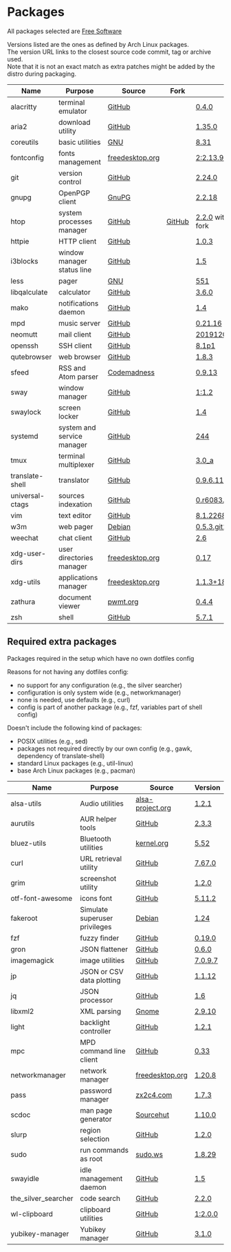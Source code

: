 # Packages

All packages selected are [Free Software](https://www.gnu.org/philosophy/free-sw.en.html)

Versions listed are the ones as defined by Arch Linux packages.  
The version URL links to the closest source code commit, tag or archive used.  
Note that it is not an exact match as extra patches might be added by the distro during packaging.

| Name                   | Purpose                              | Source                                                                 | Fork                                                                   | Version                                                                                                                     |
|------------------------|--------------------------------------|------------------------------------------------------------------------|------------------------------------------------------------------------|-----------------------------------------------------------------------------------------------------------------------------|
| alacritty              | terminal emulator                    | [GitHub](https://github.com/jwilm/alacritty)                           |                                                                        | [0.4.0](https://github.com/jwilm/alacritty/releases/tag/v0.4.0)                                                             |
| aria2                  | download utility                     | [GitHub](https://github.com/aria2/aria2)                               |                                                                        | [1.35.0](https://github.com/aria2/aria2/releases/tag/release-1.35.0)                                                        |
| coreutils              | basic utilities                      | [GNU](http://git.savannah.gnu.org/cgit/coreutils.git/)                 |                                                                        | [8.31](http://git.savannah.gnu.org/cgit/coreutils.git/tag/?h=v8.31)                                                         |
| fontconfig             | fonts management                     | [freedesktop.org](https://cgit.freedesktop.org/fontconfig/)            |                                                                        | [2:2.13.91+24+g75eadca](https://cgit.freedesktop.org/fontconfig/commit/?id=75eadca26648abf69497691ff0f4c7803b9ff23c)        |
| git                    | version control                      | [GitHub](https://github.com/git/git)                                   |                                                                        | [2.24.0](https://github.com/git/git/releases/tag/v2.24.0)                                                                   |
| gnupg                  | OpenPGP client                       | [GnuPG](https://git.gnupg.org/cgi-bin/gitweb.cgi?p=gnupg.git)          |                                                                        | [2.2.18](https://git.gnupg.org/cgi-bin/gitweb.cgi?p=gnupg.git;a=tag;h=gnupg-2.2.18)                                         |
| htop                   | system processes manager             | [GitHub](https://github.com/hishamhm/htop)                             | [GitHub](https://github.com/KoffeinFlummi/htop-vim)                    | [2.2.0](https://github.com/hishamhm/htop/releases/tag/2.2.0) with patches from fork                                         |
| httpie                 | HTTP client                          | [GitHub](https://github.com/jakubroztocil/httpie)                      |                                                                        | [1.0.3](https://github.com/jakubroztocil/httpie/releases/tag/1.0.3)                                                         |
| i3blocks               | window manager status line           | [GitHub](https://github.com/vivien/i3blocks)                           |                                                                        | [1.5](https://github.com/vivien/i3blocks/releases/tag/1.5)                                                                  |
| less                   | pager                                | [GNU](http://ftp.gnu.org/gnu/less/)                                    |                                                                        | [551](http://ftp.gnu.org/gnu/less/less-551.tar.gz)                                                                          |
| libqalculate           | calculator                           | [GitHub](https://github.com/Qalculate/libqalculate)                    |                                                                        | [3.6.0](https://github.com/Qalculate/libqalculate/releases/tag/v3.6.0)                                                      |
| mako                   | notifications daemon                 | [GitHub](https://github.com/emersion/mako)                             |                                                                        | [1.4](https://github.com/emersion/mako/releases/tag/v1.4)                                                                   |
| mpd                    | music server                         | [GitHub](https://github.com/MusicPlayerDaemon/MPD)                     |                                                                        | [0.21.16](https://github.com/MusicPlayerDaemon/MPD/releases/tag/v0.21.16)                                                   |
| neomutt                | mail client                          | [GitHub](https://github.com/neomutt/neomutt)                           |                                                                        | [20191207](https://github.com/neomutt/neomutt/releases/tag/20191207)                                                        |
| openssh                | SSH client                           | [GitHub](https://github.com/openssh/openssh-portable)                  |                                                                        | [8.1p1](https://github.com/openssh/openssh-portable/releases/tag/V_8_1_P1)                                                  |
| qutebrowser            | web browser                          | [GitHub](https://github.com/qutebrowser/qutebrowser)                   |                                                                        | [1.8.3](https://github.com/qutebrowser/qutebrowser/releases/tag/v1.8.3)                                                     |
| sfeed                  | RSS and Atom parser                  | [Codemadness](https://codemadness.org/git/sfeed)                       |                                                                        | [0.9.13](https://codemadness.org/git/sfeed/commit/11ca310bfd7d82f65289afc884d0e57c15559fc8.html)                            |
| sway                   | window manager                       | [GitHub](https://github.com/swaywm/sway)                               |                                                                        | [1:1.2](https://github.com/swaywm/sway/releases/tag/1.2)                                                                    |
| swaylock               | screen locker                        | [GitHub](https://github.com/swaywm/swaylock)                           |                                                                        | [1.4](https://github.com/swaywm/swaylock/releases/tag/1.4)                                                                  |
| systemd                | system and service manager           | [GitHub](https://github.com/systemd/systemd)                           |                                                                        | [244](https://github.com/systemd/systemd/releases/tag/v244)                                                                 |
| tmux                   | terminal multiplexer                 | [GitHub](https://github.com/tmux/tmux)                                 |                                                                        | [3.0_a](https://github.com/tmux/tmux/releases/tag/3.0a)                                                                     |
| translate-shell        | translator                           | [GitHub](https://github.com/soimort/translate-shell)                   |                                                                        | [0.9.6.11](https://github.com/soimort/translate-shell/releases/tag/v0.9.6.11)                                               |
| universal-ctags        | sources indexation                   | [GitHub](https://github.com/universal-ctags/ctags)                     |                                                                        | [0.r6083.2258b24b](https://github.com/universal-ctags/ctags/commit/2258b24b27962615bc609c6139870be8769f578b)                |
| vim                    | text editor                          | [GitHub](https://github.com/vim/vim)                                   |                                                                        | [8.1.2268](https://github.com/vim/vim/releases/tag/v8.1.2268)                                                               |
| w3m                    | web pager                            | [Debian](https://salsa.debian.org/debian/w3m)                          |                                                                        | [0.5.3.git20190105](https://salsa.debian.org/debian/w3m/commit/8e7ee747af00f1a009da42e9633203ea1f7c705e)                    |
| weechat                | chat client                          | [GitHub](https://github.com/weechat/weechat)                           |                                                                        | [2.6](https://github.com/weechat/weechat/releases/tag/v2.6)                                                                 |
| xdg-user-dirs          | user directories manager             | [freedesktop.org](https://cgit.freedesktop.org/xdg/xdg-user-dirs/)     |                                                                        | [0.17](https://cgit.freedesktop.org/xdg/xdg-user-dirs/tag/?id=0.17)                                                         |
| xdg-utils              | applications manager                 | [freedesktop.org](https://cgit.freedesktop.org/xdg/xdg-utils/)         |                                                                        | [1.1.3+18+g0547886](https://cgit.freedesktop.org/xdg/xdg-utils/commit/?id=0547886c0a7ae79145998495a6e3af6a1450d0c7)         |
| zathura                | document viewer                      | [pwmt.org](https://git.pwmt.org/pwmt/zathura)                          |                                                                        | [0.4.4](https://git.pwmt.org/pwmt/zathura/tags/0.4.4)                                                                       |
| zsh                    | shell                                | [GitHub](https://github.com/zsh-users/zsh)                             |                                                                        | [5.7.1](https://github.com/zsh-users/zsh/releases/tag/zsh-5.7.1)                                                            |

## Required extra packages

Packages required in the setup which have no own dotfiles config

Reasons for not having any dotfiles config:
- no support for any configuration (e.g., the silver searcher)
- configuration is only system wide (e.g., networkmanager)
- none is needed, use defaults (e.g., curl)
- config is part of another package (e.g., fzf, variables part of shell config)

Doesn't include the following kind of packages:
- POSIX utilities (e.g., sed)
- packages not required directly by our own config (e.g., gawk, dependency of translate-shell)
- standard Linux packages (e.g., util-linux)
- base Arch Linux packages (e.g., pacman)

| Name                   | Purpose                              | Source                                                                                 | Version                                                                                                                |
|------------------------|--------------------------------------|----------------------------------------------------------------------------------------|------------------------------------------------------------------------------------------------------------------------|
| alsa-utils             | Audio utilities                      | [alsa-project.org](http://git.alsa-project.org/?p=alsa-utils.git)                      | [1.2.1](http://git.alsa-project.org/?p=alsa-utils.git;a=tag;h=v1.2.1)                                                  |
| aurutils               | AUR helper tools                     | [GitHub](https://github.com/AladW/aurutils)                                            | [2.3.3](https://github.com/AladW/aurutils/releases/tag/2.3.3)                                                          |
| bluez-utils            | Bluetooth utilities                  | [kernel.org](https://git.kernel.org/pub/scm/bluetooth/bluez.git)                       | [5.52](https://git.kernel.org/pub/scm/bluetooth/bluez.git/tag/?h=5.52)                                                 |
| curl                   | URL retrieval utility                | [GitHub](https://github.com/curl/curl)                                                 | [7.67.0](https://github.com/curl/curl/releases/tag/curl-7_67_0)                                                        |
| grim                   | screenshot utility                   | [GitHub](https://github.com/emersion/grim)                                             | [1.2.0](https://github.com/emersion/grim/releases/tag/v1.2.0)                                                          |
| otf-font-awesome       | icons font                           | [GitHub](https://github.com/FortAwesome/Font-Awesome)                                  | [5.11.2](https://github.com/FortAwesome/Font-Awesome/releases/tag/5.11.2)                                              |
| fakeroot               | Simulate superuser privileges        | [Debian](http://debian.backend.mirrors.debian.org/debian/pool/main/f/fakeroot)         | [1.24](http://debian.backend.mirrors.debian.org/debian/pool/main/f/fakeroot/fakeroot_1.24.orig.tar.gz)                 |
| fzf                    | fuzzy finder                         | [GitHub](https://github.com/junegunn/fzf)                                              | [0.19.0](https://github.com/junegunn/fzf/releases/tag/0.19.0)                                                          |
| gron                   | JSON flattener                       | [GitHub](https://github.com/tomnomnom/gron)                                            | [0.6.0](https://github.com/tomnomnom/gron/releases/tag/v0.6.0)                                                         |
| imagemagick            | image utilities                      | [GitHub](https://github.com/ImageMagick/ImageMagick)                                   | [7.0.9.7](https://github.com/ImageMagick/ImageMagick/releases/tag/7.0.9-7)                                             |
| jp                     | JSON or CSV data plotting            | [GitHub](https://github.com/sgreben/jp)                                                | [1.1.12](https://github.com/sgreben/jp/releases/tag/1.1.12)                                                            |
| jq                     | JSON processor                       | [GitHub](https://github.com/stedolan/jq)                                               | [1.6](https://github.com/stedolan/jq/releases/tag/jq-1.6)                                                              |
| libxml2                | XML parsing                          | [Gnome](https://gitlab.gnome.org/GNOME/libxml2/)                                       | [2.9.10](https://gitlab.gnome.org/GNOME/libxml2/tags/v2.9.10)                                                          |
| light                  | backlight controller                 | [GitHub](https://github.com/haikarainen/light)                                         | [1.2.1](https://github.com/haikarainen/light/releases/tag/v1.2.1)                                                      |
| mpc                    | MPD command line client              | [GitHub](https://github.com/MusicPlayerDaemon/mpc)                                     | [0.33](https://github.com/MusicPlayerDaemon/mpc/releases/tag/v0.33)                                                    |
| networkmanager         | network manager                      | [freedesktop.org](https://cgit.freedesktop.org/NetworkManager/NetworkManager)          | [1.20.8](https://cgit.freedesktop.org/NetworkManager/NetworkManager/tag/?h=1.20.8)                                     |
| pass                   | password manager                     | [zx2c4.com](https://git.zx2c4.com/password-store/)                                     | [1.7.3](https://git.zx2c4.com/password-store/tag/?h=1.7.3)                                                             |
| scdoc                  | man page generator                   | [Sourcehut](https://git.sr.ht/~sircmpwn/scdoc)                                         | [1.10.0](https://git.sr.ht/~sircmpwn/scdoc/refs/1.10.0)                                                                |
| slurp                  | region selection                     | [GitHub](https://github.com/emersion/slurp)                                            | [1.2.0](https://github.com/emersion/slurp/releases/tag/v1.2.0)                                                         |
| sudo                   | run commands as root                 | [sudo.ws](https://www.sudo.ws/repos/sudo)                                              | [1.8.29](https://www.sudo.ws/repos/sudo/rev/SUDO_1_8_29)                                                               |
| swayidle               | idle management daemon               | [GitHub](https://github.com/swaywm/swayidle)                                           | [1.5](https://github.com/swaywm/swayidle/releases/tag/1.5)                                                             |
| the_silver_searcher    | code search                          | [GitHub](https://github.com/ggreer/the_silver_searcher)                                | [2.2.0](https://github.com/ggreer/the_silver_searcher/releases/tag/2.2.0)                                              |
| wl-clipboard           | clipboard utilities                  | [GitHub](https://github.com/bugaevc/wl-clipboard)                                      | [1:2.0.0](https://github.com/bugaevc/wl-clipboard/releases/tag/v2.0.0)                                                 |
| yubikey-manager        | Yubikey manager                      | [GitHub](https://github.com/Yubico/yubikey-manager)                                    | [3.1.0](https://github.com/Yubico/yubikey-manager/releases/tag/yubikey-manager-3.1.0)                                  |
